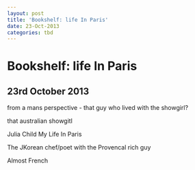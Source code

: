 ```yaml
---
layout: post
title: 'Bookshelf: life In Paris'
date: 23-Oct-2013
categories: tbd
---
```


# Bookshelf: life In Paris

## 23rd October 2013

from a mans perspective - that guy who lived with the showgirl?

that australian showgitl

Julia Child My Life In Paris

The JKorean chef/poet with the Provencal rich guy

Almost French
